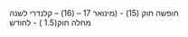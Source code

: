 חופשה                 חוק (15)  - (מינואר 17 – (16) – קלנדרי לשנה  
מחלה                  חוק(1.5 )  - לחודש  
